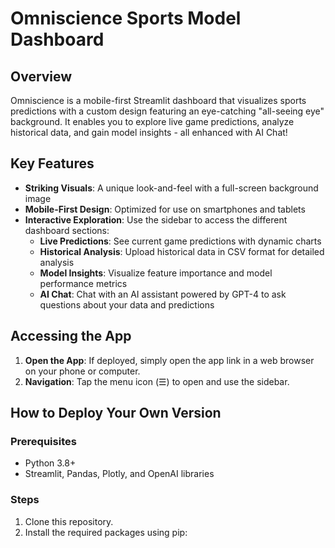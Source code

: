 # Omniscience Sports Model Dashboard

## Overview

Omniscience is a mobile-first Streamlit dashboard that visualizes sports predictions with a custom design featuring an eye-catching "all-seeing eye" background. It enables you to explore live game predictions, analyze historical data, and gain model insights - all enhanced with AI Chat!

## Key Features

- **Striking Visuals**: A unique look-and-feel with a full-screen background image
- **Mobile-First Design**: Optimized for use on smartphones and tablets
- **Interactive Exploration**: Use the sidebar to access the different dashboard sections:
    - **Live Predictions**: See current game predictions with dynamic charts
    - **Historical Analysis**: Upload historical data in CSV format for detailed analysis
    - **Model Insights**: Visualize feature importance and model performance metrics
    - **AI Chat**: Chat with an AI assistant powered by GPT-4 to ask questions about your data and predictions

## Accessing the App

1. **Open the App**: If deployed, simply open the app link in a web browser on your phone or computer.
2. **Navigation**: Tap the menu icon (☰) to open and use the sidebar.

## How to Deploy Your Own Version

### Prerequisites

- Python 3.8+
- Streamlit, Pandas, Plotly, and OpenAI libraries

### Steps

1.  Clone this repository.
2.  Install the required packages using pip:

